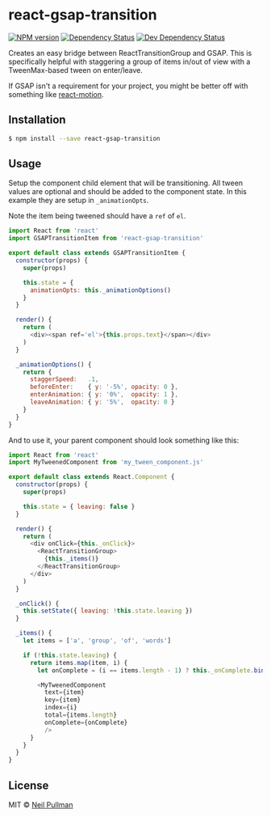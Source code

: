 # react-gsap-transition
[![NPM version][npm-image]][npm-url] [![Dependency Status][daviddm-image]][daviddm-url] [![Dev Dependency Status][daviddm-dev-image]][daviddm-url]

Creates an easy bridge between ReactTransitionGroup and GSAP. This is specifically helpful with staggering a group of items in/out of view with a TweenMax-based tween on enter/leave.

If GSAP isn't a requirement for your project, you might be better off with something like [react-motion](https://github.com/chenglou/react-motion).

## Installation

```sh
$ npm install --save react-gsap-transition
```

## Usage

Setup the component child element that will be transitioning. All tween values are optional and should be added to the component state. In this example they are setup in `_animationOpts`.

Note the item being tweened should have a `ref` of `el`.

```js
import React from 'react'
import GSAPTransitionItem from 'react-gsap-transition'

export default class extends GSAPTransitionItem {
  constructor(props) {
    super(props)

    this.state = {
      animationOpts: this._animationOptions()
    }
  }

  render() {
    return (
      <div><span ref='el'>{this.props.text}</span></div>
    )
  }

  _animationOptions() {
    return {
      staggerSpeed:   .1,
      beforeEnter:    { y: '-5%', opacity: 0 },
      enterAnimation: { y: '0%',  opacity: 1 },
      leaveAnimation: { y: '5%',  opacity: 0 }
    }
  }
}
```

And to use it, your parent component should look something like this:

```js
import React from 'react'
import MyTweenedComponent from 'my_tween_component.js'

export default class extends React.Component {
  constructor(props) {
    super(props)

    this.state = { leaving: false }
  }

  render() {
    return (
      <div onClick={this._onClick}>
        <ReactTransitionGroup>
          {this._items()}
        </ReactTransitionGroup>
      </div>
    )
  }

  _onClick() {
    this.setState({ leaving: !this.state.leaving })
  }

  _items() {
    let items = ['a', 'group', 'of', 'words']

    if (!this.state.leaving) {
      return items.map(item, i) {
        let onComplete = (i == items.length - 1) ? this._onComplete.bind(this) : () => {}

        <MyTweenedComponent
          text={item}
          key={item}
          index={i}
          total={items.length}
          onComplete={onComplete}
          />
      }
    }
  }
}
```
## License

MIT © [Neil Pullman](http://descend.org)


[npm-image]: https://badge.fury.io/js/react-gsap-transition.svg
[npm-url]: https://npmjs.org/package/react-gsap-transition
[daviddm-image]: https://david-dm.org/neiltron/react-gsap-transition.svg?theme=shields.io
[daviddm-url]: https://david-dm.org/neiltron/react-gsap-transition
[daviddm-dev-image]: https://david-dm.org/neiltron/react-gsap-transition/dev-status.svg?theme=shields.io
